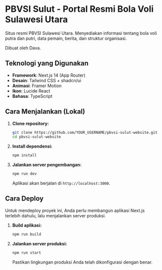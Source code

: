 # PBVSI Sulut - Portal Resmi Bola Voli Sulawesi Utara

Situs resmi PBVSI Sulawesi Utara. Menyediakan informasi tentang bola voli putra dan putri, data pemain, berita, dan struktur organisasi.

Dibuat oleh Dava.

## Teknologi yang Digunakan

-   **Framework**: Next.js 14 (App Router)
-   **Desain**: Tailwind CSS + shadcn/ui
-   **Animasi**: Framer Motion
-   **Ikon**: Lucide React
-   **Bahasa**: TypeScript

## Cara Menjalankan (Lokal)

1.  **Clone repository:**
    ```bash
    git clone https://github.com/YOUR_USERNAME/pbvsi-sulut-website.git
    cd pbvsi-sulut-website
    ```
2.  **Install dependensi:**
    ```bash
    npm install
    ```
3.  **Jalankan server pengembangan:**
    ```bash
    npm run dev
    ```
    Aplikasi akan berjalan di `http://localhost:3000`.

## Cara Deploy

Untuk mendeploy proyek ini, Anda perlu membangun aplikasi Next.js terlebih dahulu, lalu menjalankan server produksi.

1.  **Build aplikasi:**
    ```bash
    npm run build
    ```
2.  **Jalankan server produksi:**
    ```bash
    npm run start
    ```
    Pastikan lingkungan produksi Anda telah dikonfigurasi dengan benar.
